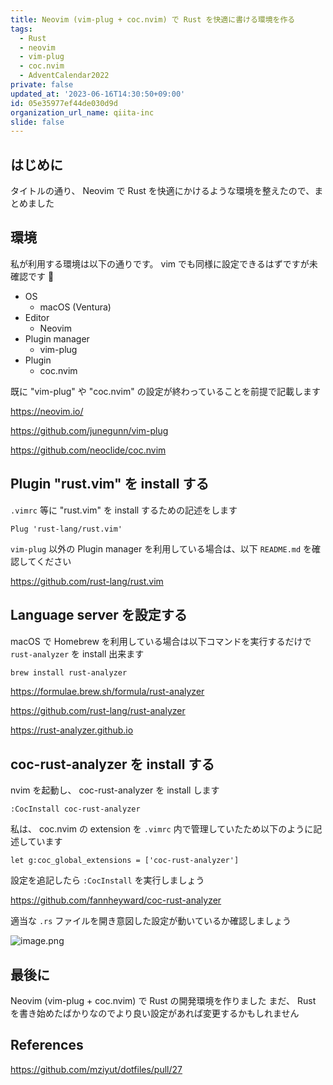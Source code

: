 ```yaml
---
title: Neovim (vim-plug + coc.nvim) で Rust を快適に書ける環境を作る
tags:
  - Rust
  - neovim
  - vim-plug
  - coc.nvim
  - AdventCalendar2022
private: false
updated_at: '2023-06-16T14:30:50+09:00'
id: 05e35977ef44de030d9d
organization_url_name: qiita-inc
slide: false
---
```


## はじめに

タイトルの通り、 Neovim で Rust を快適にかけるような環境を整えたので、まとめました

## 環境

私が利用する環境は以下の通りです。 vim でも同様に設定できるはずですが未確認です :pray:

- OS
  - macOS (Ventura)
- Editor
  - Neovim
- Plugin manager
  - vim-plug
- Plugin
  - coc.nvim

既に "vim-plug" や "coc.nvim" の設定が終わっていることを前提で記載します

https://neovim.io/

https://github.com/junegunn/vim-plug

https://github.com/neoclide/coc.nvim

## Plugin "rust.vim" を install する

`.vimrc` 等に "rust.vim" を install するための記述をします

```vim
Plug 'rust-lang/rust.vim'
```

`vim-plug` 以外の Plugin manager を利用している場合は、以下 `README.md` を確認してください

https://github.com/rust-lang/rust.vim

## Language server を設定する

macOS で Homebrew を利用している場合は以下コマンドを実行するだけで `rust-analyzer` を install 出来ます

```sh
brew install rust-analyzer
```

https://formulae.brew.sh/formula/rust-analyzer

https://github.com/rust-lang/rust-analyzer

https://rust-analyzer.github.io

## coc-rust-analyzer を install する

nvim を起動し、 coc-rust-analyzer を install します

```vim
:CocInstall coc-rust-analyzer
```

私は、 coc.nvim の extension を `.vimrc` 内で管理していたため以下のように記述しています

```vim
let g:coc_global_extensions = ['coc-rust-analyzer']
```

設定を追記したら `:CocInstall` を実行しましょう

https://github.com/fannheyward/coc-rust-analyzer

適当な `.rs` ファイルを開き意図した設定が動いているか確認しましょう

![image.png](https://qiita-image-store.s3.ap-northeast-1.amazonaws.com/0/55950/41ad6fac-85ea-4a9d-e38d-28017cd17791.png)

## 最後に

Neovim (vim-plug + coc.nvim) で Rust の開発環境を作りました
まだ、 Rust を書き始めたばかりなのでより良い設定があれば変更するかもしれません

## References

https://github.com/mziyut/dotfiles/pull/27
